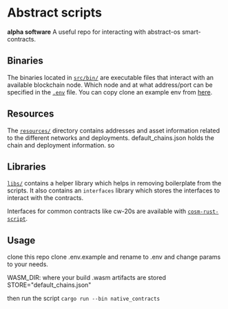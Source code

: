 # Abstract scripts
**alpha software**
A useful repo for interacting with abstract-os smart-contracts.

## Binaries
The binaries located in [`src/bin/`](src/bin/) are executable files that interact with an available blockchain node. 
Which node and at what address/port can be specified in the [`.env`](.env) file. 
You can copy clone an example env from [here](https://github.com/CyberHoward/cosm-rust-script/blob/main/cosm-script/example.env).

## Resources
The [`resources/`](resources/) directory contains addresses and asset information related to the different networks and deployments. 
default_chains.json holds the chain and deployment information.
so 

## Libraries
 [`libs/`](libs/) contains a helper library which helps in removing boilerplate from the scripts. It also contains an `interfaces` library which stores the interfaces to interact with the contracts. 

Interfaces for common contracts like cw-20s are available with [`cosm-rust-script`](https://github.com/CyberHoward/cosm-rust-script/tree/main/cw-plus-script).

## Usage
clone this repo
clone .env.example and rename to .env and change params to your needs. 

WASM_DIR: where your build .wasm artifacts are stored
STORE="default_chains.json"

then run the script 
` cargo run --bin native_contracts `
